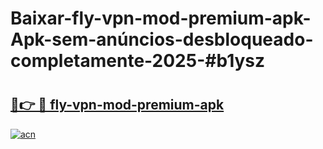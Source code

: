 # Baixar-fly-vpn-mod-premium-apk-Apk-sem-anúncios-desbloqueado-completamente-2025-#b1ysz

# <h2><a href="https://ainizakaria.my?title=fly-vpn-mod-premium-apk&ref=24M">🔗👉 🔴 fly-vpn-mod-premium-apk</a></h2>

[![acn](https://github.com/user-attachments/assets/0f9c940e-d8b0-45ae-aac7-cd30a18b3e1c)](https://ainizakaria.my?title=fly-vpn-mod-premium-apk&ref=24M)

